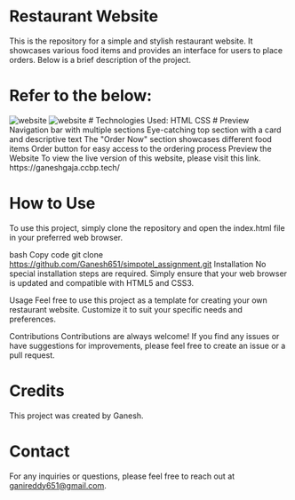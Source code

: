 # Restaurant Website
This is the repository for a simple and stylish restaurant website. It showcases various food items and provides an interface for users to place orders. Below is a brief description of the project.
# Refer to the below:
<img src="https://res.cloudinary.com/dky69roxl/image/upload/v1697698770/Front-End_Developer_Task_page-0001_kspv2n.jpg" alt="website"/>
<img src="https://res.cloudinary.com/dky69roxl/image/upload/v1697698775/Front-End_Developer_Task_page-0002_oc1utq.jpg" alt="website"/>
# Technologies Used: 
HTML 
CSS
# Preview
Navigation bar with multiple sections
Eye-catching top section with a card and descriptive text
The "Order Now" section showcases different food items
Order button for easy access to the ordering process
Preview the Website
To view the live version of this website, please visit this link.
https://ganeshgaja.ccbp.tech/

# How to Use
To use this project, simply clone the repository and open the index.html file in your preferred web browser.

bash
Copy code
git clone https://github.com/Ganesh651/simpotel_assignment.git
Installation
No special installation steps are required. Simply ensure that your web browser is updated and compatible with HTML5 and CSS3.

Usage
Feel free to use this project as a template for creating your own restaurant website. Customize it to suit your specific needs and preferences.

Contributions
Contributions are always welcome! If you find any issues or have suggestions for improvements, please feel free to create an issue or a pull request.

# Credits
This project was created by Ganesh.

# Contact
For any inquiries or questions, please feel free to reach out at ganireddy651@gmail.com.

